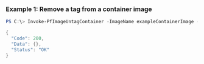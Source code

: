 ### Example 1: Remove a tag from a container image
```powershell
PS C:\> Invoke-PfImageUntagContainer -ImageName exampleContainerImage -Tag 0.1 | ConvertTo-Json -depth 5

{
  "Code": 200,
  "Data": {},
  "Status": "OK"
}
```
